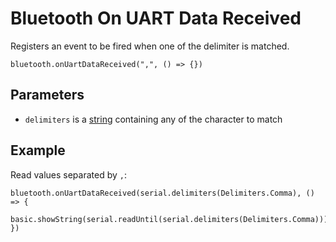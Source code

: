 # Bluetooth On UART Data Received

Registers an event to be fired when one of the delimiter is matched.

```sig
bluetooth.onUartDataReceived(",", () => {})
```

## Parameters

* `delimiters` is a [string](/types/string) containing any of the character to match

## Example

Read values separated by `,`:

```blocks
bluetooth.onUartDataReceived(serial.delimiters(Delimiters.Comma), () => {
    basic.showString(serial.readUntil(serial.delimiters(Delimiters.Comma)))
})
```
